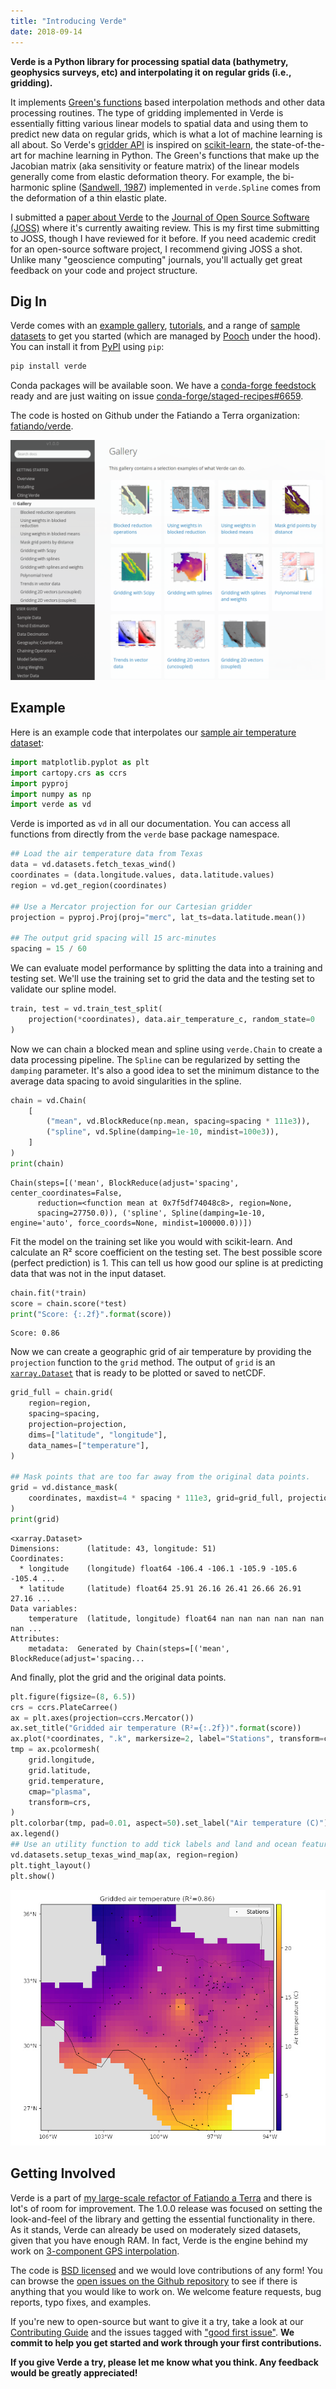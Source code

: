 ```yaml
---
title: "Introducing Verde"
date: 2018-09-14
---
```


**Verde is a Python library for processing spatial data (bathymetry, geophysics surveys,
etc) and interpolating it on regular grids (i.e., gridding).**

It implements [Green's functions](https://en.wikipedia.org/wiki/Green%27s_function)
based interpolation methods and other data processing routines.
The type of gridding implemented in Verde is essentially fitting various linear models
to spatial data and using them to predict new data on regular grids, which is what a lot
of machine learning is all about.
So Verde's [gridder API](http://www.fatiando.org/verde/v1.0.0/tutorials/overview.html#the-gridder-interface)
is inspired on [scikit-learn](http://scikit-learn.org/), the state-of-the-art for
machine learning in Python.
The Green's functions that make up the Jacobian matrix (aka sensitivity or feature
matrix) of the linear models generally come from elastic deformation theory.
For example, the bi-harmonic spline ([Sandwell, 1987](https://doi.org/10.1029/GL014i002p00139))
implemented in `verde.Spline` comes from the deformation of a thin elastic plate.

I submitted a [paper about Verde](/publications) to the
[Journal of Open Source Software (JOSS)](https://joss.theoj.org/) where it's currently
awaiting review.
This is my first time submitting to JOSS, though I have reviewed for it before.
If you need academic credit for an open-source software project, I recommend giving JOSS
a shot.
Unlike many "geoscience computing" journals, you'll actually get great feedback on your
code and project structure.


## Dig In

Verde comes with an [example gallery](http://www.fatiando.org/verde/v1.0.0/gallery/index.html),
[tutorials](http://www.fatiando.org/verde/v1.0.0/tutorials/overview.html), and
a range of [sample datasets](http://www.fatiando.org/verde/v1.0.0/sample_data/index.html)
to get you started (which are managed by [Pooch](/blog/introducing-pooch.html) under the
hood).
You can install it from [PyPI](https://pypi.org/project/verde/) using `pip`:

```bash
pip install verde
```

Conda packages will be available soon. We have a
[conda-forge feedstock](https://github.com/conda-forge/verde-feedstock) ready and are
just waiting on issue
[conda-forge/staged-recipes#6659](https://github.com/conda-forge/staged-recipes/issues/6659).

The code is hosted on Github under the Fatiando a Terra organization:
[fatiando/verde](https://github.com/fatiando/verde).

[![The Verde example gallery](/images/verde-gallery.png)](http://www.fatiando.org/verde/v1.0.0/gallery/index.html)


## Example

Here is an example code that interpolates our
[sample air temperature dataset](http://www.fatiando.org/verde/v1.0.0/sample_data/texas-wind.html):

```python
import matplotlib.pyplot as plt
import cartopy.crs as ccrs
import pyproj
import numpy as np
import verde as vd
```

Verde is imported as `vd` in all our documentation. You can access all functions from
directly from the `verde` base package namespace.

```python
## Load the air temperature data from Texas
data = vd.datasets.fetch_texas_wind()
coordinates = (data.longitude.values, data.latitude.values)
region = vd.get_region(coordinates)

## Use a Mercator projection for our Cartesian gridder
projection = pyproj.Proj(proj="merc", lat_ts=data.latitude.mean())

## The output grid spacing will 15 arc-minutes
spacing = 15 / 60
```

We can evaluate model performance by splitting the data into a training and testing set.
We'll use the training set to grid the data and the testing set to validate our spline
model.

```python
train, test = vd.train_test_split(
    projection(*coordinates), data.air_temperature_c, random_state=0
)
```

Now we can chain a blocked mean and spline using `verde.Chain` to create a data
processing pipeline. The `Spline` can be regularized by setting the `damping` parameter.
It's also a good idea to set the minimum distance to the average data spacing to avoid
singularities in the spline.

```python
chain = vd.Chain(
    [
        ("mean", vd.BlockReduce(np.mean, spacing=spacing * 111e3)),
        ("spline", vd.Spline(damping=1e-10, mindist=100e3)),
    ]
)
print(chain)
```

```
Chain(steps=[('mean', BlockReduce(adjust='spacing', center_coordinates=False,
      reduction=<function mean at 0x7f5df74048c8>, region=None,
      spacing=27750.0)), ('spline', Spline(damping=1e-10, engine='auto', force_coords=None, mindist=100000.0))])
```

Fit the model on the training set like you would with scikit-learn. And calculate an R²
score coefficient on the testing set. The best possible score (perfect prediction) is 1.
This can tell us how good our spline is at predicting data that was not in the input
dataset.

```python
chain.fit(*train)
score = chain.score(*test)
print("Score: {:.2f}".format(score))
```

```
Score: 0.86
```

Now we can create a geographic grid of air temperature by providing the `projection`
function to the `grid` method. The output of `grid` is an
[`xarray.Dataset`](http://xarray.pydata.org/) that is ready to be plotted or saved to
netCDF.

```python
grid_full = chain.grid(
    region=region,
    spacing=spacing,
    projection=projection,
    dims=["latitude", "longitude"],
    data_names=["temperature"],
)

## Mask points that are too far away from the original data points.
grid = vd.distance_mask(
    coordinates, maxdist=4 * spacing * 111e3, grid=grid_full, projection=projection
)
print(grid)
```

```
<xarray.Dataset>
Dimensions:      (latitude: 43, longitude: 51)
Coordinates:
  * longitude    (longitude) float64 -106.4 -106.1 -105.9 -105.6 -105.4 ...
  * latitude     (latitude) float64 25.91 26.16 26.41 26.66 26.91 27.16 ...
Data variables:
    temperature  (latitude, longitude) float64 nan nan nan nan nan nan nan ...
Attributes:
    metadata:  Generated by Chain(steps=[('mean', BlockReduce(adjust='spacing...
```

And finally, plot the grid and the original data points.

```python
plt.figure(figsize=(8, 6.5))
crs = ccrs.PlateCarree()
ax = plt.axes(projection=ccrs.Mercator())
ax.set_title("Gridded air temperature (R²={:.2f})".format(score))
ax.plot(*coordinates, ".k", markersize=2, label="Stations", transform=crs)
tmp = ax.pcolormesh(
    grid.longitude,
    grid.latitude,
    grid.temperature,
    cmap="plasma",
    transform=crs,
)
plt.colorbar(tmp, pad=0.01, aspect=50).set_label("Air temperature (C)")
ax.legend()
## Use an utility function to add tick labels and land and ocean features to the map.
vd.datasets.setup_texas_wind_map(ax, region=region)
plt.tight_layout()
plt.show()
```

![Output of the Verde gridding example](/images/verde-spline-example.jpg)


## Getting Involved

Verde is a part of [my large-scale refactor of Fatiando a Terra](/blog/future-of-fatiando.html)
and there is lot's of room for improvement.
The 1.0.0 release was focused on setting the look-and-feel of the library and getting
the essential functionality in there.
As it stands, Verde can already be used on moderately sized datasets, given that you
have enough RAM.
In fact, Verde is the engine behind my work on [3-component GPS interpolation](https://github.com/leouieda/agu2018).

The code is [BSD licensed](https://github.com/fatiando/verde/blob/master/LICENSE.txt)
and we would love contributions of any form!
You can browse the [open issues on the Github repository](https://github.com/fatiando/verde/issues)
to see if there is anything that you would like to work on.
We welcome feature requests, bug reports, typo fixes, and examples.

If you're new to open-source but want to give it a try, take a look at our
[Contributing Guide](https://github.com/fatiando/verde/blob/master/CONTRIBUTING.md)
and the issues tagged with
["good first issue"](https://github.com/fatiando/verde/issues?q=is%3Aissue+is%3Aopen+label%3A%22good+first+issue%22).
**We commit to help you get started and work through your first contributions.**

**If you give Verde a try, please let me know what you think. Any feedback would be
greatly appreciated!**
